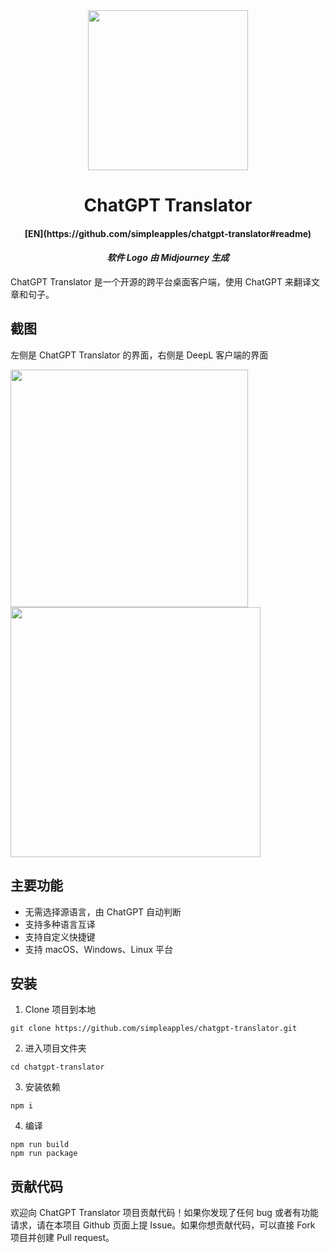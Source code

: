<div align="center">
<img width="256" src="https://github.com/simpleapples/chatgpt-translator/blob/master/assets/icons/512x512.png">
<h1>ChatGPT Translator</h1>
<h4>[EN](https://github.com/simpleapples/chatgpt-translator#readme)</h4>
<h4><i>软件 Logo 由 Midjourney 生成</i></h4>
</div>

ChatGPT Translator 是一个开源的跨平台桌面客户端，使用 ChatGPT 来翻译文章和句子。

## 截图

左侧是 ChatGPT Translator 的界面，右侧是 DeepL 客户端的界面

<img width="380" src="https://github.com/simpleapples/chatgpt-translator/blob/master/docs/chatgpt_screenshot.png"><img width="400" src="https://github.com/simpleapples/chatgpt-translator/blob/master/docs/deepl_screenshot.png">

## 主要功能

-   无需选择源语言，由 ChatGPT 自动判断
-   支持多种语言互译
-   支持自定义快捷键
-   支持 macOS、Windows、Linux 平台

## 安装

1. Clone 项目到本地

```
git clone https://github.com/simpleapples/chatgpt-translator.git
```

2. 进入项目文件夹

```
cd chatgpt-translator
```

3. 安装依赖

```
npm i
```

4. 编译

```
npm run build
npm run package
```

## 贡献代码

欢迎向 ChatGPT Translator 项目贡献代码！如果你发现了任何 bug 或者有功能请求，请在本项目 Github 页面上提 Issue。如果你想贡献代码，可以直接 Fork 项目并创建 Pull request。
